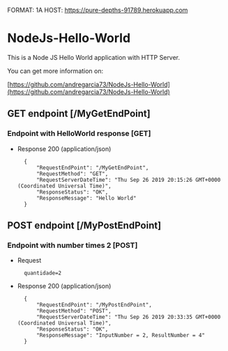 FORMAT: 1A
HOST: https://pure-depths-91789.herokuapp.com

# NodeJs-Hello-World

This is a Node JS Hello World application with HTTP Server.

You can get more information on:

[https://github.com/andregarcia73/NodeJs-Hello-World](https://github.com/andregarcia73/NodeJs-Hello-World)


## GET endpoint [/MyGetEndPoint]

### Endpoint with HelloWorld response [GET]

+ Response 200 (application/json)

        {
            "RequestEndPoint": "/MyGetEndPoint",
            "RequestMethod": "GET",
            "RequestServerDateTime": "Thu Sep 26 2019 20:15:26 GMT+0000 (Coordinated Universal Time)",
            "ResponseStatus": "OK",
            "ResponseMessage": "Hello World"
        }

## POST endpoint [/MyPostEndPoint]

### Endpoint with number times 2 [POST]

+ Request

        quantidade=2

+ Response 200 (application/json)

        {
            "RequestEndPoint": "/MyPostEndPoint",
            "RequestMethod": "POST",
            "RequestServerDateTime": "Thu Sep 26 2019 20:33:35 GMT+0000 (Coordinated Universal Time)",
            "ResponseStatus": "OK",
            "ResponseMessage": "InputNumber = 2, ResultNumber = 4"
        }
